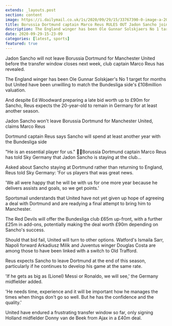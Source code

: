 ```yaml
---
extends: _layouts.post
section: content
image: https://i.dailymail.co.uk/1s/2020/09/29/15/33767390-0-image-a-20_1601388876643.jpg 
title: Borussia Dortmund captain Marco Reus RULES OUT Jadon Sancho joining Manchester United 
description: The England winger has been Ole Gunnar Solskjaers No 1 target for months but United have been unwilling to match the Bundesliga sides £108million valuation. 
date: 2020-09-29-15-23-09 
categories: [latest, sports] 
featured: true 
--- 
```

Jadon Sancho will not leave Borussia Dortmund for Manchester United before the transfer window closes next week, club captain Marco Reus has revealed.

The England winger has been Ole Gunnar Solskjaer's No 1 target for months but United have been unwilling to match the Bundesliga side's £108million valuation.

And despite Ed Woodward preparing a late bid worth up to £90m for Sancho, Reus expects the 20-year-old to remain in Germany for at least another season. 

Jadon Sancho won't leave Borussia Dortmund for Manchester United, claims Marco Reus

Dortmund captain Reus says Sancho will spend at least another year with the Bundesliga side

"He is an essential player for us." 🖤💛Borussia Dortmund captain Marco Reus has told Sky Germany that Jadon Sancho is staying at the club...

Asked about Sancho staying at Dortmund rather than returning to England, Reus told Sky Germany: 'For us players that was great news.

'We all were happy that he will be with us for one more year because he delivers assists and goals, so we get points.'

Sportsmail understands that United have not yet given up hope of agreeing a deal with Dortmund and are readying a final attempt to bring him to Manchester.

The Red Devils will offer the Bundesliga club £65m up-front, with a further £25m in add-ons, potentially making the deal worth £90m depending on Sancho's success.

Should that bid fail, United will turn to other options. Watford's Ismaila Sarr, Napoli forward Arkadiusz Milik and Juventus winger Douglas Costa are among those to have been linked with a switch to Old Trafford.

Reus expects Sancho to leave Dortmund at the end of this season, particularly if he continues to develop his game at the same rate. 

'If he gets as big as (Lionel) Messi or Ronaldo, we will see,' the Germany midfielder added.

'He needs time, experience and it will be important how he manages the times when things don't go so well. But he has the confidence and the quality.' 

United have endured a frustrating transfer window so far, only signing Holland midfielder Donny van de Beek from Ajax in a £40m deal. 

